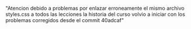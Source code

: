 "Atencion debido a problemas por enlazar erroneamente el mismo archivo styles.css a todos las lecciones la historia del curso volvio a iniciar con los problemas corregidos desde el commit 40adcaf"